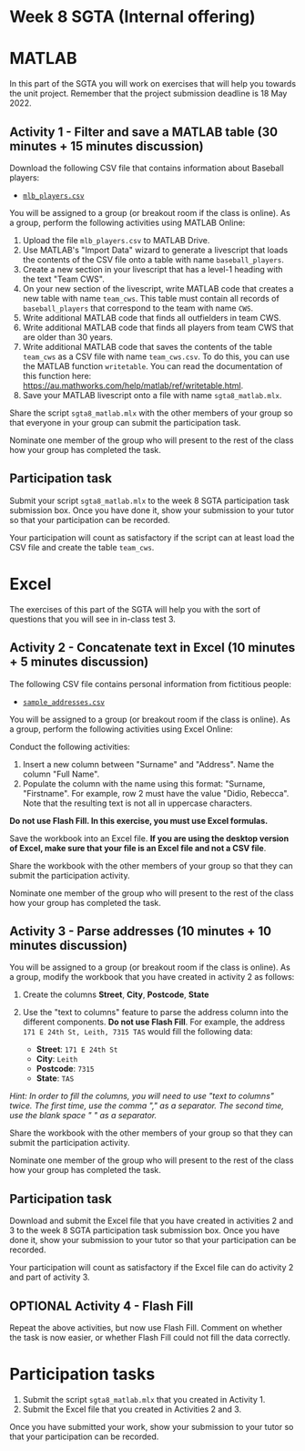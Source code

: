 # Week 8 SGTA (Internal offering)

# MATLAB

In this part of the SGTA you will work on exercises that will help you towards the unit project. Remember that the project submission deadline is 18 May 2022.


## Activity 1 - Filter and save a MATLAB table (30 minutes + 15 minutes discussion)

Download the following CSV file that contains information about Baseball players:

* [`mlb_players.csv`](mlb_players.csv)

You will be assigned to a group (or breakout room if the class is online). As a group, perform the following activities using MATLAB Online:

1. Upload the file `mlb_players.csv` to MATLAB Drive.
2. Use MATLAB's "Import Data" wizard to generate a livescript that loads the contents of the CSV file onto a table with name `baseball_players`.
3. Create a new section in your livescript that has a level-1 heading with the text "Team CWS".
4. On your new section of the livescript, write MATLAB code that creates a new table with name `team_cws`. This table must contain all records of `baseball_players` that correspond to the team with name `CWS`.
5. Write additional MATLAB code that finds all outfielders in team CWS.
6. Write additional MATLAB code that finds all players from team CWS that are older than 30 years.
7. Write additional MATLAB code that saves the contents of the table `team_cws` as a CSV file with name `team_cws.csv`. To do this, you can use the MATLAB function `writetable`. You can read the documentation of this function here: https://au.mathworks.com/help/matlab/ref/writetable.html.
8. Save your MATLAB livescript onto a file with name `sgta8_matlab.mlx`. 

Share the script `sgta8_matlab.mlx` with the other members of your group so that everyone in your group can submit the participation task.

Nominate one member of the group who will present to the rest of the class how your group has completed the task.

## Participation task

Submit your script `sgta8_matlab.mlx` to the week 8 SGTA participation task submission box. Once you have done it, show your submission to your tutor so that your participation can be recorded.

Your participation will count as satisfactory if the script can at least load the CSV file and create the table `team_cws`.


# Excel

The exercises of this part of the SGTA will help you with the sort of questions that you will see in in-class test 3.

## Activity 2 - Concatenate text in Excel (10 minutes + 5 minutes discussion)

The following CSV file contains personal information from fictitious people:

* [`sample_addresses.csv`](sample_addresses.csv)

You will be assigned to a group (or breakout room if the class is online). As a group, perform the following activities using Excel Online:

Conduct the following activities:

1. Insert a new column between "Surname" and "Address". Name the column "Full Name".
2. Populate the column with the name using this format: "Surname, "Firstname". For example, row 2 must have the value "Didio, Rebecca". Note that the resulting text is not all in uppercase characters.

**Do not use Flash Fill. In this exercise, you must use Excel formulas.**

Save the workbook into an Excel file. **If you are using the desktop version of Excel, make sure that your file is an Excel file and not a CSV file**.

Share the workbook with the other members of your group so that they can submit the participation activity.

Nominate one member of the group who will present to the rest of the class how your group has completed the task.


## Activity 3 - Parse addresses (10 minutes + 10 minutes discussion)

You will be assigned to a group (or breakout room if the class is online). As a group, modify the workbook that you have created in activity 2 as follows:

1. Create the columns **Street**, **City**, **Postcode**, **State**
2. Use the "text to columns" feature to parse the address column into the different components. **Do not use Flash Fill**. For example, the address `171 E 24th St, Leith, 7315 TAS` would fill the following data:

    - **Street**: `171 E 24th St`
    - **City**: `Leith`
    - **Postcode**: `7315`
    - **State**: `TAS`

*Hint: In order to fill the columns, you will need to use "text to columns" twice. The first time, use the comma "," as a separator. The second time, use the blank space " " as a separator.*

Share the workbook with the other members of your group so that they can submit the participation activity.

Nominate one member of the group who will present to the rest of the class how your group has completed the task.

## Participation task

Download and submit the Excel file that you have created in activities 2 and 3 to the week 8 SGTA participation task submission box. Once you have done it, show your submission to your tutor so that your participation can be recorded.

Your participation will count as satisfactory if the Excel file can do activity 2 and part of activity 3.

## OPTIONAL Activity 4 - Flash Fill

Repeat the above activities, but now use Flash Fill. Comment on whether the task is now easier, or whether Flash Fill could not fill the data correctly.

# Participation tasks

1. Submit the script `sgta8_matlab.mlx` that you created in Activity 1.
2. Submit the Excel file that you created in Activities 2 and 3.

Once you have submitted your work, show your submission to your tutor so that your participation can be recorded.